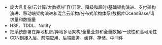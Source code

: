 * 庞大且复杂/云计算/大数据/扩容/异常、降级和超时/基础架构演进、支付架构演进、移动端架构演进和混合云架构/分布式架构体系/数据库OceanBase/请求量和数据量
* HSF、TDDL、Notify
* 把系统部署在异地机房/异地多活架构/全量业务和全量数据/一致性和高可用性
* CDN到接入层、前端应用、后端服务、缓存、存储、中间件
